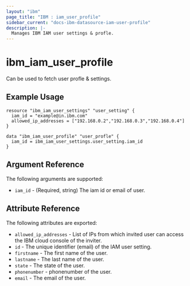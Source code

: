 ```yaml
---
layout: "ibm"
page_title: "IBM : iam_user_profile"
sidebar_current: "docs-ibm-datasource-iam-user-profile"
description: |-
  Manages IBM IAM user settings & profle.
---
```


# ibm\_iam_user_profile

Can be used to fetch user profle & settings.

## Example Usage

```hcl
resource "ibm_iam_user_settings" "user_setting" {
  iam_id = "example@in.ibm.com"
  allowed_ip_addresses = ["192.168.0.2","192.168.0.3","192.168.0.4"]
}

data "ibm_iam_user_profile" "user_profle" {
  iam_id = ibm_iam_user_settings.user_setting.iam_id
}

```

## Argument Reference

The following arguments are supported:

* `iam_id` - (Required, string) The iam id or email of user.

## Attribute Reference

The following attributes are exported:

* `allowed_ip_addresses` - List of IPs from which invited user can access the IBM cloud console of the inviter.
* `id` - The unique identifier (email) of the IAM user setting.
* `firstname` - The first name of the user.
* `lastname` - The last name of the user.
* `state` - The state of the user.
* `phonenumber` - phonenumber of the user.
* `email` - The email of the user.


  